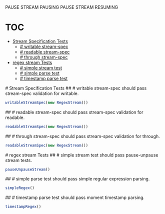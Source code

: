 PAUSE STREAM PAUSING
PAUSE STREAM RESUMING
# TOC
   - [Stream Specification Tests](#stream-specification-tests)
     - [# writable stream-spec](#stream-specification-tests--writable-stream-spec)
     - [# readable stream-spec](#stream-specification-tests--readable-stream-spec)
     - [# through stream-spec](#stream-specification-tests--through-stream-spec)
   - [regex stream Tests](#regex-stream-tests)
     - [# simple stream test](#regex-stream-tests--simple-stream-test)
     - [# simple parse test](#regex-stream-tests--simple-parse-test)
     - [# timestamp parse test](#regex-stream-tests--timestamp-parse-test)
<a name="" />
 
<a name="stream-specification-tests" />
# Stream Specification Tests
<a name="stream-specification-tests--writable-stream-spec" />
## # writable stream-spec
should pass stream-spec validation for writable.

```js
writableStreamSpec(new RegexStream())
```

<a name="stream-specification-tests--readable-stream-spec" />
## # readable stream-spec
should pass stream-spec validation for readable.

```js
readableStreamSpec(new RegexStream())
```

<a name="stream-specification-tests--through-stream-spec" />
## # through stream-spec
should pass stream-spec validation for through.

```js
readableStreamSpec(new RegexStream())
```

<a name="regex-stream-tests" />
# regex stream Tests
<a name="regex-stream-tests--simple-stream-test" />
## # simple stream test
should pass pause-unpause stream tests.

```js
pauseUnpauseStream()
```

<a name="regex-stream-tests--simple-parse-test" />
## # simple parse test
should pass simple regular expression parsing.

```js
simpleRegex()
```

<a name="regex-stream-tests--timestamp-parse-test" />
## # timestamp parse test
should pass moment timestamp parsing.

```js
timestampRegex()
```

